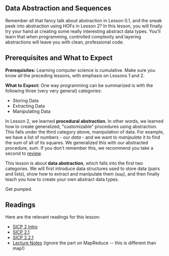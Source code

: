 ## Data Abstraction and Sequences

Remember all that fancy talk about abstraction in Lesson 0.1, and the sneak peek into abstraction using HOFs in Lesson 2? In this lesson, you will finally try your hand at creating some really interesting abstract data types. You'll learn that when programming, controlled complexity and layering abstractions will leave you with clean, professional code. 

## Prerequisites and What to Expect

**Prerequisites:** Learning computer science is cumulative. Make sure you know all the preceding lessons, with emphasis on Lessons 1 and 2. 

**What to Expect:** One way programming can be summarized is with the following three (very very general) categories:

  * Storing Data
  * Extracting Data
  * Manipulating Data

In Lesson 2, we learned **procedural abstraction**. In other words, we learned how to create generalized, "customizable" procedures using abstraction. This falls under the third category above, manipulation of data. For example, we have a list of numbers - our _data_ - and we want to _manipulate_ it to find the sum of all of its squares. We generalized this with our abstracted procedure, _sum_. If you don't remember this, we recommend you take a second to [review](http://berkeley-cs61as.github.io/textbook/hofs-procedures-as-arguments.html).

This lesson is about **data abstraction**, which falls into the first two categories. We will first introduce data structures used to store data (pairs and lists), show how to extract and manipulate them (`map`), and then finally teach you how to create your own abstract data types.

Get pumped.

## Readings

Here are the relevant readings for this lesson:

  * [SICP 2 Intro](http://mitpress.mit.edu/sicp/full-text/book/book-Z-H-13.html)
  * [SICP 2.1](http://mitpress.mit.edu/sicp/full-text/book/book-Z-H-14.html#%25_sec_2.1)
  * [SICP 2.2.1](http://mitpress.mit.edu/sicp/full-text/book/book-Z-H-15.html#%25_sec_2.2.1)
  * [Lecture Notes](http://inst.eecs.berkeley.edu/~cs61as/reader/notes.pdf#page=18) (ignore the part on MapReduce -- this is different than map!)


